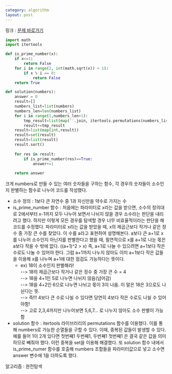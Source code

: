 ```yaml
---
category: algorithm
layout: post
---
```


링크 : [문제 바로가기](https://programmers.co.kr/learn/courses/30/lessons/42839)

```python
import math
import itertools

def is_prime_number(x):
    if x<=1:
        return False
    for i in range(2, int(math.sqrt(x)) + 1):
        if x % i == 0:
            return False
    return True

def solution(numbers):
    answer = 0
    result=[]
    numbers_list=list(numbers)
    numbers_len=len(numbers_list)
    for i in range(1,numbers_len+1):
        tmp_result=list(map(''.join, itertools.permutations(numbers_list,i)))
        result+=tmp_result
    result=list(map(int,result))    
    result=set(result)
    result=list(result)
    result.sort()
    
    for res in result:
        if is_prime_number(res)==True:
            answer+=1
    
    return answer
```

크게 numbers로 만들 수 있는 여러 숫자들을 구하는 함수, 각 경우의 숫자들이 소수인지 판별하는 함수로 나누어 코드를 작성했다.    
- 소수 정의 : 1보다 큰 자연수 중 1과 자신만을 약수로 가지는 수   
- is_prime_number 함수 : 처음에는 파라미터로 x라는 값을 받으면, 소수의 정의대로 2에서부터 x-1까지 모두 나누어 보면서 나뉘지 않을 경우 소수라는 판단을 내리려고 했다. 하지만 이렇게 모든 경우를 탐색할 경우 너무 비효율적이라는 판단을 해 코드를 수정했다. 파라미터로 x라는 값을 받았을 때, x의 제곱근보다 작거나 같은 정수 중 가장 큰 수를 찾았다. 이 수를 a라고 표현하여 설명해본다. a보다 큰 a+1로 x를 나누어 소수인지 아닌지를 판별한다고 했을 때, 필연적으로 x를 a+1로 나눈 몫은 a보다 작을 수 밖에 없다. ((a+1)^2 > x) 즉, a+1로 나눌 수 있으려면 a+1보다 작은 수로도 나눌 수 있어야 한다. 그럼 a+1까지 나누지 않아도 이미 a+1보다 작은 값들을 이용해 x를 나누며 a+1에 대한 점검도 가능하다는 뜻이다.
    - ex) 18이 소수인지 판별해라!           
    --> 18의 제곱근보다 작거나 같은 정수 중 가장 큰 수 = 4        
    --> 18을 4+1인 5로 나누면 나뉘지 않음(넘어감)      
    --> 18을 4+2인 6으로 나누면 나뉘고 몫이 3이 나옴. 이 말은 18은 3으로도 나뉜다는 뜻.      
    --> 즉!!! 4보다 큰 수로 나뉠 수 있다면 당연히 4보다 작은 수로도 나뉠 수 있어야함!      
    --> 고로 2,3,4까지만 나누어보면 5,6,7... 로 나누지 않아도 소수 판별이 가능함       
- solution 함수 :  itertools 라이브러리의 permutations 함수를 이용했다. 이를 통해 numbers로 가능한 순열들을 구할 수 있다. 이때, 중복된 값들이 발생할 수 있다. 예를 들어 1이 2개 있다면 첫번째1 두번째1, 두번째1 첫번째1 은 결국 같은 값을 의미하므로 빼줘야 했다. 이런 중복을 set을 이용해 해결했다. 또 solution 함수 내에서 is_prime_numer 함수를 호출해 numbers 조합들을 파라미터값으로 넣고 소수면 answer 변수에 1을 더하도록 했다.


알고리즘 : 완전탐색